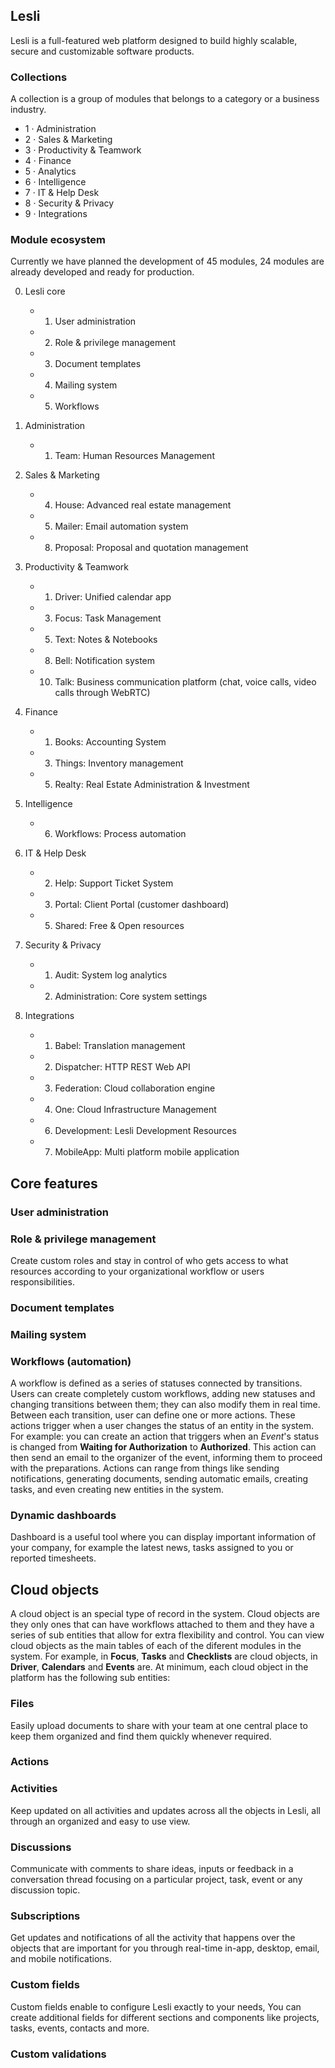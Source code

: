 ## Lesli
Lesli is a full-featured web platform designed to build highly scalable, secure and customizable software products.

### Collections
A collection is a group of modules that belongs to a category or a business industry.

- 1 · Administration
- 2 · Sales & Marketing
- 3 · Productivity & Teamwork
- 4 · Finance
- 5 · Analytics
- 6 · Intelligence
- 7 · IT & Help Desk
- 8 · Security & Privacy
- 9 · Integrations

### Module ecosystem 
Currently we have planned the development of 45 modules, 24 modules are already developed and ready for production.

00. Lesli core
    - 01. User administration
    - 02. Role & privilege management
    - 03. Document templates
    - 04. Mailing system
    - 05. Workflows

01. Administration
    - 01. Team: Human Resources Management

02. Sales & Marketing
    - 04. House: Advanced real estate management
    - 05. Mailer: Email automation system
    - 08. Proposal: Proposal and quotation management

03. Productivity & Teamwork
    - 01. Driver: Unified calendar app
    - 03. Focus: Task Management
    - 05. Text: Notes & Notebooks
    - 08. Bell: Notification system
    - 10. Talk: Business communication platform  (chat, voice calls, video calls through WebRTC)

04. Finance
    - 01. Books: Accounting System
    - 03. Things: Inventory management
    - 05. Realty: Real Estate Administration & Investment

06. Intelligence
    - 06. Workflows: Process automation 

07. IT & Help Desk
    - 02. Help: Support Ticket System
    - 03. Portal: Client Portal (customer dashboard) 
    - 05. Shared: Free & Open resources

08. Security & Privacy
    - 01. Audit: System log analytics
    - 02. Administration: Core system settings

09. Integrations
    - 01. Babel: Translation management
    - 02. Dispatcher: HTTP REST Web API
    - 03. Federation: Cloud collaboration engine
    - 04. One: Cloud Infrastructure Management
    - 06. Development: Lesli Development Resources 
    - 07. MobileApp: Multi platform mobile application

## Core features

### User administration

### Role & privilege management
Create custom roles and stay in control of who gets access to what resources according to your organizational workflow or users responsibilities.

### Document templates

### Mailing system

### Workflows (automation)  
A workflow is defined as a series of statuses connected by transitions. Users can create completely custom workflows, adding new statuses and changing transitions between them; they can also modify them in real time. Between each transition, user can define one or more actions. These actions trigger when a user changes the status of an entity in the system. For example: you can create an action that triggers when an *Event*'s status is changed from **Waiting for Authorization** to **Authorized**. This action can then send an email to the organizer of the event, informing them to proceed with the preparations. Actions can range from things like sending notifications, generating documents, sending automatic emails, creating tasks, and even creating new entities in the system.

### Dynamic dashboards  
Dashboard is a useful tool where you can display important information of your company, for example the latest news, tasks assigned to you or reported timesheets.

## Cloud objects
A cloud object is an special type of record in the system. Cloud objects are they only ones that can have workflows attached to them and they have a series of sub entities that allow for extra flexibility and control. You can view cloud objects as the main tables of each of the diferent modules in the system. For example, in **Focus**, **Tasks** and **Checklists** are cloud objects, in **Driver**, **Calendars** and **Events** are. At minimum, each cloud object in the platform has the following sub entities:
### Files  
Easily upload documents to share with your team at one central place to keep them organized and find them quickly whenever required. 

### Actions

### Activities  
Keep updated on all activities and updates across all the objects in Lesli, all through an organized and easy to use view.

### Discussions  
Communicate with comments to share ideas, inputs or feedback in a conversation thread focusing on a particular project, task, event or any discussion topic.

### Subscriptions  
Get updates and notifications of all the activity that happens over the objects that are important for you through real-time in-app, desktop, email, and mobile notifications.

### Custom fields  
Custom fields enable to configure Lesli exactly to your needs, You can create additional fields for different sections and components like projects, tasks, events, contacts and more.

### Custom validations  

